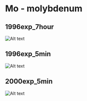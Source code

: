 # Mo - molybdenum

## 1996exp_7hour

![Alt text](Mo_1996exp_7hour.png)

## 1996exp_5min

![Alt text](Mo_1996exp_5min.png)

## 2000exp_5min

![Alt text](Mo_2000exp_5min.png)

